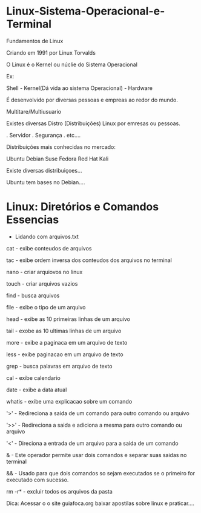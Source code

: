 # Linux-Sistema-Operacional-e-Terminal

Fundamentos de Linux

Criando em 1991 por Linux Torvalds

O Linux é o Kernel ou núclie do Sistema Operacional

Ex:

Shell - Kernel(Dá vida ao sistema Operacional) - Hardware

É desenvolvido por diversas pessoas e empreas ao redor do mundo.

Multitare/Multiusuario

Existes diversas Distro (Distribuições) Linux por emresas ou pessoas.

. Servidor
. Segurança 
. etc....

Distribuições mais conhecidas no mercado:

Ubuntu
Debian
Suse
Fedora
Red Hat
Kali

Existe diversas distribuiçoes...

Ubuntu tem bases no Debian....

# Linux: Diretórios e Comandos Essencias
- Lidando com arquivos.txt

cat - exibe conteudos de arquivos

tac - exibe ordem inversa dos conteudos dos arquivos no terminal

nano - criar arquiovos no linux

touch - criar arquivos vazios

find - busca arquivos

file - exibe o tipo de um arquivo

head - exibe as 10 primeiras linhas de um arquivo

tail - exobe as 10 ultimas linhas de um arquivo

more - exibe a paginaca em um arquivo de texto

less - exibe paginacao em um arquivo de texto

grep - busca palavras em arquivo de texto

cal - exibe calendario

date - exibe a data atual

whatis - exibe uma explicacao sobre um comando

'>' - Redireciona a saida de um comando para outro comando ou arquivo

'>>' - Redireciona a saida e adiciona a mesma para outro comando ou arquivo

'<' - Direciona a entrada de um arquivo para a saida de um comando

& - Este operador permite usar dois comandos e separar suas saidas no terminal

&& - Usado para que dois comandos so sejam executados se o primeiro for executado com sucesso.

rm -r* - excluir todos os arquivos da pasta

Dica: Acessar o o site guiafoca.org baixar apostilas sobre linux e praticar....




